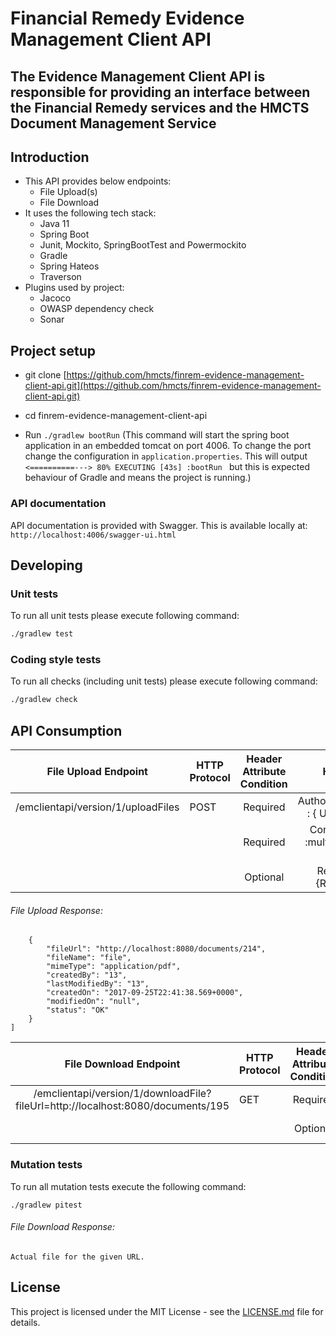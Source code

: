 # Financial Remedy Evidence Management Client API

## The Evidence Management Client API is responsible for providing an interface between the Financial Remedy services and the HMCTS Document Management Service

## Introduction
* This API provides below endpoints:
  * File Upload(s)
  * File Download
* It uses the following tech stack:
  * Java 11
  * Spring Boot
  * Junit, Mockito, SpringBootTest and Powermockito
  * Gradle
  * Spring Hateos
  * Traverson
* Plugins used by project:
  * Jacoco
  * OWASP dependency check
  * Sonar

## Project setup
* git clone [https://github.com/hmcts/finrem-evidence-management-client-api.git](https://github.com/hmcts/finrem-evidence-management-client-api.git)

* cd finrem-evidence-management-client-api

* Run `./gradlew bootRun` 
    (This command will start the spring boot application in an embedded tomcat on port 4006.
    To change the port change the configuration in `application.properties`. 
    This will output 
    `<==========---> 80% EXECUTING [43s]
     :bootRun
    ` but this is expected behaviour of Gradle and means the project is running.)

### API documentation

API documentation is provided with Swagger. This is available locally at: `http://localhost:4006/swagger-ui.html`

## Developing

### Unit tests

To run all unit tests please execute following command:

```bash
./gradlew test
```

### Coding style tests

To run all checks (including unit tests) please execute following command:

```bash
./gradlew check
```
 
## API Consumption

| File Upload Endpoint | HTTP Protocol | Header Attribute  Condition | Headers | Body |
|:----------------------------------:|---------------|:---------------------------:|:------------------------------------:|:----------------------------------------------------------------:|
| /emclientapi/version/1/uploadFiles | POST | Required | AuthorizationToken : { User Token }  | [key=file,value=MultipartFile1,key=file,value=MultipartFile2,....] |
|  |  | Required | Content-Type :multipart/form-data  |  |
|  |  | Optional | RequestId :{RequestId} |  |

###### File Upload Response:

``` [
    {
        "fileUrl": "http://localhost:8080/documents/214",
        "fileName": "file",
        "mimeType": "application/pdf",
        "createdBy": "13",
        "lastModifiedBy": "13",
        "createdOn": "2017-09-25T22:41:38.569+0000",
        "modifiedOn": "null",
        "status": "OK"
    }
] 

```

| File Download Endpoint | HTTP Protocol | Header Attribute  Condition | Headers |
|:-------------------------------------------------------------------------------:|---------------|:---------------------------:|:------------------------------------:|
| /emclientapi/version/1/downloadFile?fileUrl=http://localhost:8080/documents/195 | GET | Required | AuthorizationToken : { User Token }  |
|  |  | Optional | RequestId :{RequestId} |


### Mutation tests

To run all mutation tests execute the following command:

```
./gradlew pitest
```

###### File Download Response:

``` Actual file for the given URL. ```

## License

This project is licensed under the MIT License - see the [LICENSE.md](LICENSE) file for details.
